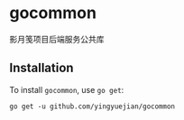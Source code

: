 # gocommon

影月笺项目后端服务公共库

## Installation

To install `gocommon`, use `go get`:

```shell
go get -u github.com/yingyuejian/gocommon
```
